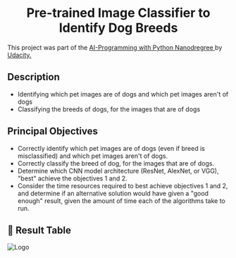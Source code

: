 
<div align='center'>

<h1>Pre-trained Image Classifier to Identify Dog Breeds </h1></div>

<p>This project was part of the <a href="https://www.udacity.com/course/ai-programming-python-nanodegree--nd089"> AI-Programming with Python Nanodregree </a> by <a href="https://www.udacity.com/"> Udacity.</a>
</p>

## Description

- Identifying which pet images are of dogs and which pet images aren't of dogs
- Classifying the breeds of dogs, for the images that are of dogs





## Principal Objectives

- Correctly identify which pet images are of dogs (even if breed is misclassified) and which pet images aren't of dogs.
- Correctly classify the breed of dog, for the images that are of dogs.
- Determine which CNN model architecture (ResNet, AlexNet, or VGG), "best" achieve the objectives 1 and 2.
- Consider the time resources required to best achieve objectives 1 and 2, and determine if an alternative solution would have given a "good enough" result, given the amount of time each of the algorithms take to run.


## :star2: Result Table

![Logo](https://i.postimg.cc/s2qwyVBZ/aipnd-intropythonlab-results.png)

